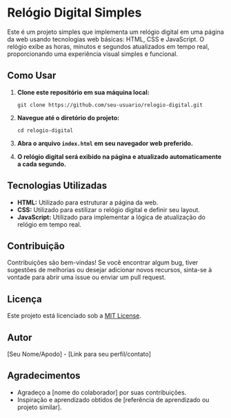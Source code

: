 # Relógio Digital Simples

Este é um projeto simples que implementa um relógio digital em uma página da web usando tecnologias web básicas: HTML, CSS e JavaScript. O relógio exibe as horas, minutos e segundos atualizados em tempo real, proporcionando uma experiência visual simples e funcional.

## Como Usar

1. **Clone este repositório em sua máquina local:**
    ```
    git clone https://github.com/seu-usuario/relogio-digital.git
    ```

2. **Navegue até o diretório do projeto:**
    ```
    cd relogio-digital
    ```

3. **Abra o arquivo `index.html` em seu navegador web preferido.**

4. **O relógio digital será exibido na página e atualizado automaticamente a cada segundo.**

## Tecnologias Utilizadas

- **HTML:** Utilizado para estruturar a página da web.
- **CSS:** Utilizado para estilizar o relógio digital e definir seu layout.
- **JavaScript:** Utilizado para implementar a lógica de atualização do relógio em tempo real.

## Contribuição

Contribuições são bem-vindas! Se você encontrar algum bug, tiver sugestões de melhorias ou desejar adicionar novos recursos, sinta-se à vontade para abrir uma issue ou enviar um pull request.

## Licença

Este projeto está licenciado sob a [MIT License](https://opensource.org/licenses/MIT).

## Autor

[Seu Nome/Apodo] - [Link para seu perfil/contato]

## Agradecimentos

- Agradeço a [nome do colaborador] por suas contribuições.
- Inspiração e aprendizado obtidos de [referência de aprendizado ou projeto similar].
